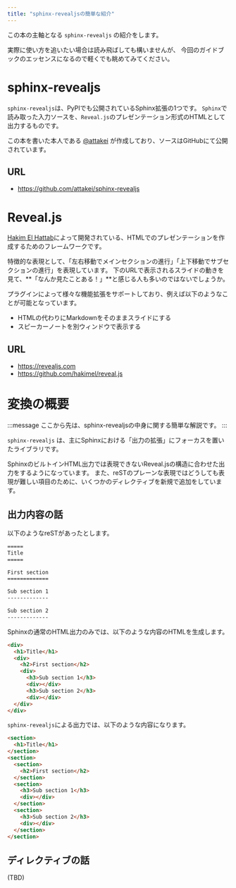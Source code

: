 ```yaml
---
title: "sphinx-revealjsの簡単な紹介"
---
```


この本の主軸となる `sphinx-revealjs` の紹介をします。

実際に使い方を追いたい場合は読み飛ばしても構いませんが、
今回のガイドブックのエッセンスになるので軽くでも眺めてみてください。

# sphinx-revealjs

`sphinx-revealjs`は、PyPIでも公開されているSphinx拡張の1つです。
`Sphinx`で読み取った入力ソースを、`Reveal.js`のプレゼンテーション形式のHTMLとして出力するものです。

この本を書いた本人である [@attakei](https://attakei.net/) が作成しており、ソースはGitHubにて公開されています。

## URL

- https://github.com/attakei/sphinx-revealjs

# Reveal.js

[Hakim El Hattab](https://hakim.se)によって開発されている、HTMLでのプレゼンテーションを作成するためのフレームワークです。

特徴的な表現として、「左右移動でメインセクションの進行」「上下移動でサブセクションの進行」を表現しています。
下のURLで表示されるスライドの動きを見て、**「なんか見たことある！」**と感じる人も多いのではないでしょうか。

プラグインによって様々な機能拡張をサポートしており、例えば以下のようなことが可能となっています。

- HTMLの代わりにMarkdownをそのままスライドにする
- スピーカーノートを別ウィンドウで表示する

## URL

- https://revealjs.com
- https://github.com/hakimel/reveal.js

# 変換の概要

:::message
ここから先は、sphinx-revealjsの中身に関する簡単な解説です。
:::

`sphinx-revealjs` は、主にSphinxにおける「出力の拡張」にフォーカスを置いたライブラリです。

SphinxのビルトインHTML出力では表現できないReveal.jsの構造に合わせた出力をするようになっています。
また、reSTのプレーンな表現ではどうしても表現が難しい項目のために、いくつかのディレクティブを新規で追加をしています。

## 出力内容の話

以下のようなreSTがあったとします。

```rst
=====
Title
=====

First section
=============

Sub section 1
-------------

Sub section 2
-------------
```

Sphinxの通常のHTML出力のみでは、以下のような内容のHTMLを生成します。

```html
<div>
  <h1>Title</h1>
  <div>
    <h2>First section</h2>
    <div>
      <h3>Sub section 1</h3>
      <div></div>
      <h3>Sub section 2</h3>
      <div></div>
  </div>
</div>
```

`sphinx-revealjs`による出力では、以下のような内容になります。

```html
<section>
  <h1>Title</h1>
</section>
<section>
  <section>
    <h2>First section</h2>
  </section>
  <section>
    <h3>Sub section 1</h3>
    <div></div>
  </section>
  <section>
    <h3>Sub section 2</h3>
    <div></div>
  </section>
</section>
```

## ディレクティブの話

(TBD)
